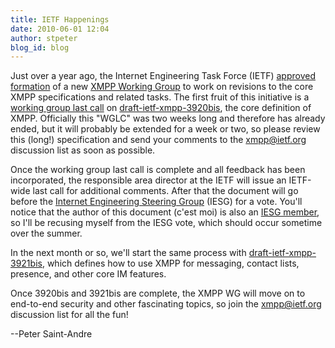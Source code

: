 ```yaml
---
title: IETF Happenings
date: 2010-06-01 12:04
author: stpeter
blog_id: blog
---
```


Just over a year ago, the Internet Engineering Task Force (IETF) [approved formation](http://www.ietf.org/mail-archive/web/xmpp/current/msg00000.html) of a new [XMPP Working Group](http://tools.ietf.org/wg/xmpp/) to work on revisions to the core XMPP specifications and related tasks. The first fruit of this initiative is a [working group last call](http://www.ietf.org/mail-archive/web/xmpp/current/msg00740.html) on [draft-ietf-xmpp-3920bis](https://datatracker.ietf.org/doc/draft-ietf-xmpp-3920bis/), the core definition of XMPP. Officially this "WGLC" was two weeks long and therefore has already ended, but it will probably be extended for a week or two, so please review this (long!) specification and send your comments to the [xmpp@ietf.org](https://www.ietf.org/mailman/listinfo/xmpp) discussion list as soon as possible.

Once the working group last call is complete and all feedback has been incorporated, the responsible area director at the IETF will issue an IETF-wide last call for additional comments. After that the document will go before the [Internet Engineering Steering Group](http://www.ietf.org/iesg/) (IESG) for a vote. You'll notice that the author of this document (c'est moi) is also an [IESG member](http://www.ietf.org/iesg/bio/peter-saint-andre.html), so I'll be recusing myself from the IESG vote, which should occur sometime over the summer.

In the next month or so, we'll start the same process with [draft-ietf-xmpp-3921bis](https://datatracker.ietf.org/doc/draft-ietf-xmpp-3921bis/), which defines how to use XMPP for messaging, contact lists, presence, and other core IM features.

Once 3920bis and 3921bis are complete, the XMPP WG will move on to end-to-end security and other fascinating topics, so join the xmpp@ietf.org discussion list for all the fun!

--Peter Saint-Andre

